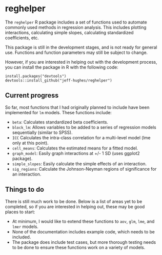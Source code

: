 <!-- README.md is generated from README.Rmd. Please edit that file -->


reghelper
=========

The `reghelper` R package includes a set of functions used to automate commonly used methods in regression analysis. This includes plotting interactions, calculating simple slopes, calculating standardized coefficients, etc.

This package is still in the development stages, and is not ready for general use. Functions and function parameters may still be subject to change.

However, if you are interested in helping out with the development process, you can install the package in R with the following code:

``` {.R}
install.packages("devtools")
devtools::install_github("jeff-hughes/reghelper")
```

Current progress
----------------

So far, most functions that I had originally planned to include have been implemented for `lm` models. These functions include:

-   `beta`: Calculates standardized beta coefficients.
-   `block_lm`: Allows variables to be added to a series of regression models sequentially (similar to SPSS).
-   `ICC` Calculates the intra-class correlation for a multi-level model (lme only at this point).
-   `cell_means`: Calculates the estimated means for a fitted model.
-   `graph_model`: Easily graph interactions at +/- 1 SD (uses ggplot2 package).
-   `simple_slopes`: Easily calculate the simple effects of an interaction.
-   `sig_regions`: Calculate the Johnson-Neyman regions of significance for an interaction.

Things to do
------------

There is still much work to be done. Below is a list of areas yet to be completed, so if you are interested in helping out, these may be good places to start:

-   At minimum, I would like to extend these functions to `aov`, `glm`, `lme`, and `lmer` models.
-   None of the documentation includes example code, which needs to be included.
-   The package does include test cases, but more thorough testing needs to be done to ensure these functions work on a variety of models.
